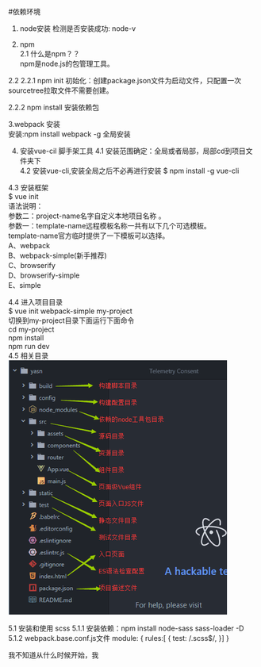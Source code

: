 #依赖环境
1. node安装
    检测是否安装成功: node-v

2. npm   
2.1 什么是npm？？  
    npm是node.js的包管理工具。  


2.2 
2.2.1 npm init 初始化：创建package.json文件为启动文件，只配置一次
    sourcetree拉取文件不需要创建。  

2.2.2 npm install 安装依赖包	  

3.webpack 安装	  
    安装:npm install webpack -g 全局安装


4. 安装vue-cil 脚手架工具
4.1 安装范围确定：全局或者局部，局部cd到项目文件夹下  
4.2 安装vue-cli,安装全局之后不必再进行安装
    $ npm install -g vue-cli   
    
4.3 安装框架  
    $ vue init <template-name> <project-name>   
    语法说明：   
    参数二：project-name名字自定义本地项目名称 。   
    参数一：template-name远程模板名称一共有以下几个可选模板。   
    template-name官方临时提供了一下模板可以选择。                   
    A、webpack     
    B、webpack-simple(新手推荐)    
    C、browserify    
    D、browserify-simple   
    E、simple    
    

4.4 进入项目目录   
    $ vue init webpack-simple my-project    
    切换到my-project目录下面运行下面命令  
    cd my-project    
    npm install  
    npm run dev  
4.5 相关目录
    ![构建目录](img/vue%20构建目录.png)    



5.1 安装和使用 scss
    5.1.1 安装依赖：npm install node-sass sass-loader -D
    5.1.2 webpack.base.conf.js文件
  module: {
    rules:[
    {
            test: /\.scss$/,
    }]
}






































我不知道从什么时候开始，我
